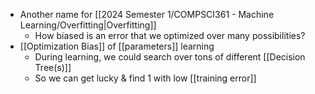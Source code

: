 - Another name for [[2024 Semester 1/COMPSCI361 - Machine Learning/Overfitting|Overfitting]]
	- How biased is an error that we optimized over many possibilities?
- [[Optimization Bias]] of [[parameters]] learning
	- During learning, we could search over tons of different [[Decision Tree(s)]]
	- So we can get lucky & find 1 with low [[training error]] 